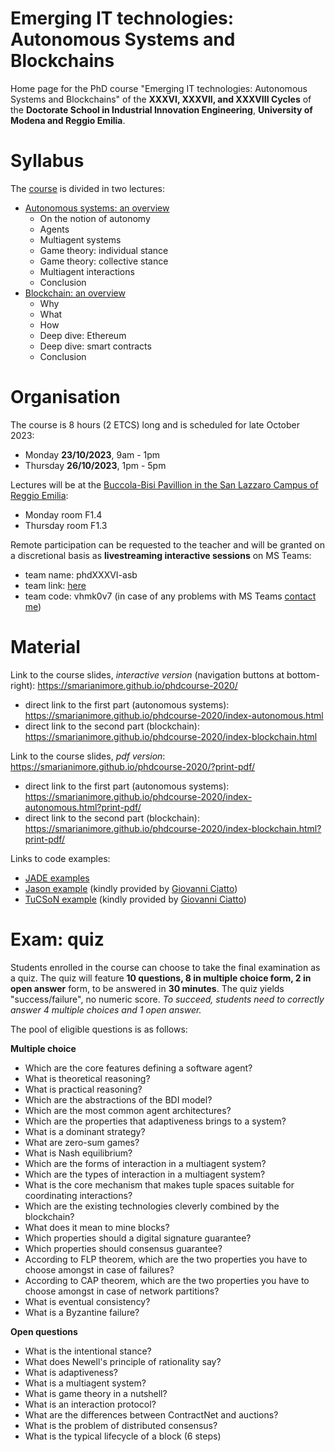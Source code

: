 # Emerging IT technologies: Autonomous Systems and Blockchains

Home page for the PhD course "Emerging IT technologies: Autonomous Systems and Blockchains" of the **XXXVI, XXXVII, and XXXVIII Cycles** of the **Doctorate School in Industrial Innovation Engineering**, **University of Modena and Reggio Emilia**.

# Syllabus

The [course](https://smarianimore.github.io/phdXXXVI-asb/) is divided in two lectures:
 - [Autonomous systems: an overview](https://smarianimore.github.io/phdcourse-2020/index-autonomous.html)
   - On the notion of autonomy
   - Agents
   - Multiagent systems
   - Game theory: individual stance
   - Game theory: collective stance
   - Multiagent interactions
   - Conclusion
 - [Blockchain: an overview](https://smarianimore.github.io/phdcourse-2020/index-blockchain.html)
   - Why
   - What
   - How
   - Deep dive: Ethereum
   - Deep dive: smart contracts
   - Conclusion

# Organisation

The course is 8 hours (2 ETCS) long and is scheduled for late October 2023:
 - Monday   **23/10/2023**, 9am - 1pm
 - Thursday  **26/10/2023**, 1pm - 5pm

Lectures will be at the [Buccola-Bisi Pavillion in the San Lazzaro Campus of Reggio Emilia](https://maps.app.goo.gl/B7RUghyqtGYQMbc69):
 - Monday   room F1.4
 - Thursday   room F1.3

Remote participation can be requested to the teacher and will be granted on a discretional basis as **livestreaming interactive sessions** on MS Teams:
 - team name: phdXXXVI-asb
 - team link: [here](https://teams.microsoft.com/l/team/19%3ac76066c0f7344388b00df7f161d3672d%40thread.tacv2/conversations?groupId=ae3b68dc-aaec-40f0-ba97-55615d2d1ab8&tenantId=e787b025-3fc6-4802-874a-9c988768f892)
 - team code: vhmk0v7
(in case of any problems with MS Teams [contact me](mailto:stefano.mariani@unimore.it))

# Material

Link to the course slides, *interactive version* (navigation buttons at bottom-right): https://smarianimore.github.io/phdcourse-2020/
 - direct link to the first part (autonomous systems): https://smarianimore.github.io/phdcourse-2020/index-autonomous.html
 - direct link to the second part (blockchain): https://smarianimore.github.io/phdcourse-2020/index-blockchain.html
 
Link to the course slides, *pdf version*: https://smarianimore.github.io/phdcourse-2020/?print-pdf/
 - direct link to the first part (autonomous systems): https://smarianimore.github.io/phdcourse-2020/index-autonomous.html?print-pdf/
 - direct link to the second part (blockchain): https://smarianimore.github.io/phdcourse-2020/index-blockchain.html?print-pdf/
 
Links to code examples:
 - [JADE examples](https://github.com/smarianimore/phdcourse-2020-jade)
 - [Jason example](https://gitlab.com/pika-lab/courses/as/ay1920/jason-agents) (kindly provided by [Giovanni Ciatto](https://about.me/gciatto))
 - [TuCSoN example](https://gitlab.com/pika-lab/courses/ds/aa1920/lab-02) (kindly provided by [Giovanni Ciatto](https://about.me/gciatto))

# Exam: quiz

Students enrolled in the course can choose to take the final examination as a quiz.
The quiz will feature **10 questions, 8 in multiple choice form, 2 in open answer** form, to be answered in **30 minutes**.
The quiz yields "success/failure", no numeric score.
*To succeed, students need to correctly answer 4 multiple choices and 1 open answer.*

The pool of eligible questions is as follows:

**Multiple choice**
 - Which are the core features defining a software agent?
 - What is theoretical reasoning?
 - What is practical reasoning?
 - Which are the abstractions of the BDI model?
 - Which are the most common agent architectures?
 - Which are the properties that adaptiveness brings to a system?
 - What is a dominant strategy?
 - What are zero-sum games?
 - What is Nash equilibrium?
 - Which are the forms of interaction in a multiagent system?
 - Which are the types of interaction in a multiagent system?
 - What is the core mechanism that makes tuple spaces suitable for coordinating interactions?
 - Which are the existing technologies cleverly combined by the blockchain?
 - What does it mean to mine blocks?
 - Which properties should a digital signature guarantee?
 - Which properties should consensus guarantee?
 - According to FLP theorem, which are the two properties you have to choose amongst in case of failures?
 - According to CAP theorem, which are the two properties you have to choose amongst in case of network partitions?
 - What is eventual consistency?
 - What is a Byzantine failure?

**Open questions**
 - What is the intentional stance?
 - What does Newell's principle of rationality say?
 - What is adaptiveness?
 - What is a multiagent system?
 - What is game theory in a nutshell?
 - What is an interaction protocol?
 - What are the differences between ContractNet and auctions?
 - What is the problem of distributed consensus?
 - What is the typical lifecycle of a block (6 steps)
